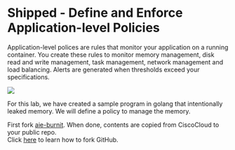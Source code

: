 # Shipped - Define and Enforce Application-level Policies


Application-level polices are rules that monitor your application on a running container. You create these rules to monitor memory management, disk read and write management, task management, network management and load balancing. Alerts are generated when thresholds exceed your specifications.

![](posts/files/shipped-application-level-policy/assets/1.PNG)

For this lab, we have created a sample program in golang that intentionally leaked memory. We will define a policy to manage the memory.

First fork <a href="https://github.com/CiscoCloud/aie-burnit" target="_blank">aie-burnit</a>. When done, contents are copied from CiscoCloud to your public repo.   
Click <a href="https://help.github.com/articles/fork-a-repo/#fork-an-example-repository" target="_blank">here</a> to learn how to fork GitHub.

